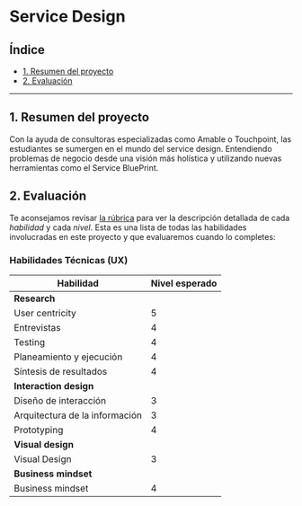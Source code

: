 # Service Design

## Índice

* [1. Resumen del proyecto](#2-resumen-del-proyecto)
* [2. Evaluación](#7-evaluación)

***

## 1. Resumen del proyecto

Con la ayuda de consultoras especializadas como Amable o Touchpoint, las
estudiantes se sumergen en el mundo del service design. Entendiendo problemas
de negocio desde una visión más holística y utilizando nuevas herramientas
como el Service BluePrint.

## 2. Evaluación

Te aconsejamos revisar [la rúbrica](https://docs.google.com/spreadsheets/u/1/d/e/2PACX-1vRktPN4ilZtkRN5tUb3DVhgeihwlzk63_-JI3moA-bXpKDbHDioAK2H3qbrwWNb0Ql4wX22Tgv7-PDv/pubhtml)
para ver la descripción detallada de cada _habilidad_ y cada _nivel_. Esta es
una lista de todas las habilidades involucradas en este proyecto y que
evaluaremos cuando lo  completes:

### Habilidades Técnicas (UX)

| Habilidad                      | Nivel esperado |
|--------------------------------|----------------|
| **Research**                                    |
| User centricity                | 5              |
| Entrevistas                    | 4              |
| Testing                        | 4              |
| Planeamiento y ejecución       | 4              |
| Síntesis de resultados         | 4              |
| **Interaction design**                          |
| Diseño de interacción          | 3              |
| Arquitectura de la información | 3              |
| Prototyping                    | 4              |
| **Visual design**                               |
| Visual Design                  | 3              |
| **Business mindset**                            |
| Business mindset               | 4              |
